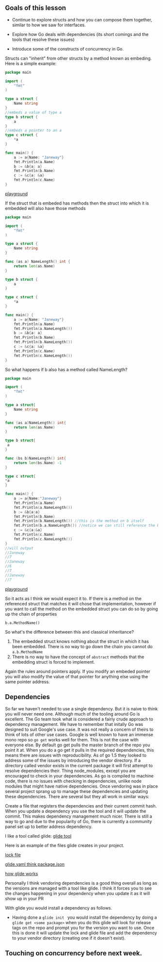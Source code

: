 ## Goals of this lesson

- Continue to explore structs and how you can compose them together, similar to how we saw for interfaces.

- Explore how Go deals with dependencies (its short comings and the tools that resolve these issues)

- Introduce some of the constructs of concurrency in Go.

Structs can "inherit" from other structs by a method known as embeding. Here is a simple example:

```go 
package main

import (
	"fmt"
)

type a struct {
	Name string
}
//embeds a value of type a
type b struct {
	a
}
//embeds a pointer to an a
type c struct {
	*a
}

func main() {
	a := a{Name: "Janeway"}
	fmt.Println(a.Name)
	b := &b{a: a}
	fmt.Println(b.Name)
	c := &c{a: &a}
	fmt.Println(c.Name)
}
```
[playground](https://play.golang.org/p/6AataGi66F)

If the struct that is embeded has methods then the struct into which it is embedded will also have those methods

```go 
package main

import (
	"fmt"
)

type a struct {
	Name string
}

func (as a) NameLength() int {
	return len(as.Name)
}

type b struct {
	a
}

type c struct {
	*a
}

func main() {
	a := a{Name: "Janeway"}
	fmt.Println(a.Name)
	fmt.Println(a.NameLength())
	b := &b{a: a}
	fmt.Println(b.Name)
	fmt.Println(b.NameLength())
	c := &c{a: &a}
	fmt.Println(c.Name)
	fmt.Println(c.NameLength())
}

``` 

So what happens if b also has a method called NameLength?

```go 
package main

import (
	"fmt"
)

type a struct{
	Name string
}

func (as a)NameLength() int{
    return len(as.Name)
}

type b struct{
 a
}

func (bs b)NameLength() int{
    return len(bs.Name) -1
}

type c struct{
*a
}

func main() {
	a := a{Name:"Janeway"}
	fmt.Println(a.Name)
	fmt.Println(a.NameLength())
	b := &b{a:a}
	fmt.Println(b.Name)
	fmt.Println(b.NameLength()) //this is the method on b itself
	fmt.Println(b.a.NameLength()) //notice we can still reference the behaviour of a
	c := &c{a:&a}
	fmt.Println(c.Name)
	fmt.Println(c.NameLength())
}
//will output
//Janeway
//7
//Janeway
//6
//7
//Janeway
//7
```

[playground](https://play.golang.org/p/-NFr1QSmp6)

So it acts as I think we would expect it to. If there is a method on the referenced struct that matches it will chose that implementation, however if you want to call the method on the embedded struct you can do so by going up the chain of properties

```
b.a.MethodName()
```

So what's the difference between this and classical inheritance?

1) The embedded struct knows nothing about the struct in which it has been embedded. There is no way to go down the chain you cannot do ``` a.b.MethodName ```
2) There is no way to have the concept of ```abstract``` methods that the embedding struct is forced to implement.

Again the rules around pointers apply. If you modify an embeded pointer you will also modify the value of that pointer for anything else using the same pointer address.

## Dependencies 

So far we haven't needed to use a single dependency. But it is naive to think you will never need one.
Although much of the tooling around Go is excellent. The Go team took what is considered a fairly crude approach to dependency management. We have to remember that initally Go was designed to suit Google's use case. It was not really a concern of theirs to think of lots of other use cases.
Google is well known to have an immense mono repo so ``` go get ``` works well for them. This is not the case with everyone else. By default go get pulls the master branch of the repo you point it at. When you do a go get it pulls in the required dependencies, this means there are issues with
reproducibility. 
As of go 1.5 they looked to address some of the issues by introducing the vendor directory. If a directory called vendor exists in the current package it will first attempt to resolve dependencies their. Thing node_modules, except you are encouraged to check in your dependencies.
As go is compiled to machine code, there is no issues with checking in dependencies, unlike node modules that might have native dependencies.
Once vendoring was in place several project sprang up to manage these dependencies and updating these dependencies. There are several but they all work in similar ways:

Create a file that registers the dependencies and their current commit hash. When you update a dependency you use the tool and it will update the commit. This makes dependency management much nicer. There is still a way to go and 
due to the popularity of Go, there is currently a community panel set up to better address dependency.

I like a tool called glide:
[glide tool](https://github.com/Masterminds/glide)

Here is an example of the files glide creates in your project.

[lock file](https://github.com/feedhenry/rhm/blob/master/glide.lock)

[glide.yaml think package.json](https://github.com/feedhenry/rhm/blob/master/glide.yaml)

[how glide works](https://github.com/Masterminds/glide#how-it-works)

Personally I think vendoring dependencies is a good thing overall as long as the versions are managed with a tool like glide. I think it forces you to see the changes happening in your dependency when you update it as it will show up
in your PR 

With glide you would install a dependency as follows. 

- Having done a ```glide init ``` you would install the dependency by doing a 
``` glide get <some package> ``` when you do this glide will look for release tags on the repo and prompt you for the version you want to use. Once this is done it will update the lock and glide file and add the dependency to your vendor directory (creating one if it doesn't exist).

## Touching on concurrency before next week.